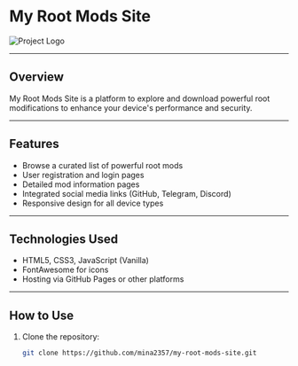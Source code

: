 # My Root Mods Site

![Project Logo](path/to/logo.png)

---

## Overview

My Root Mods Site is a platform to explore and download powerful root modifications to enhance your device's performance and security.

---

## Features

- Browse a curated list of powerful root mods  
- User registration and login pages  
- Detailed mod information pages  
- Integrated social media links (GitHub, Telegram, Discord)  
- Responsive design for all device types  

---

## Technologies Used

- HTML5, CSS3, JavaScript (Vanilla)  
- FontAwesome for icons  
- Hosting via GitHub Pages or other platforms  

---

## How to Use

1. Clone the repository:  
   ```bash
   git clone https://github.com/mina2357/my-root-mods-site.git
